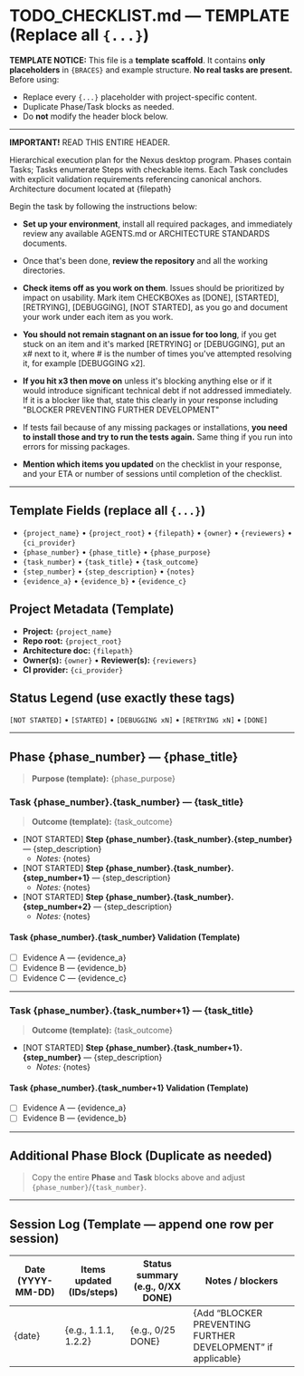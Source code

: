 # TODO_CHECKLIST.md — TEMPLATE (Replace all `{...}`)

**TEMPLATE NOTICE:** This file is a **template scaffold**. It contains **only placeholders** in `{BRACES}` and example structure. **No real tasks are present.**  
Before using:
- Replace every `{...}` placeholder with project-specific content.
- Duplicate Phase/Task blocks as needed.
- Do **not** modify the header block below.

---

**IMPORTANT!** READ THIS ENTIRE HEADER.

Hierarchical execution plan for the Nexus desktop program. Phases contain Tasks; Tasks enumerate Steps with checkable items. Each Task concludes with explicit validation requirements referencing canonical anchors. Architecture document located at {filepath}

Begin the task by following the instructions below:

- **Set up your environment**, install all required packages, and immediately review any available AGENTS.md or ARCHITECTURE STANDARDS documents.

- Once that's been done, **review the repository** and all the working directories.

- **Check items off as you work on them**. Issues should be prioritized by impact on usability. Mark item CHECKBOXes as [DONE], [STARTED], [RETRYING], [DEBUGGING], [NOT STARTED], as you go and document your work under each item as you work.

- **You should not remain stagnant on an issue for too long**, if you get stuck on an item and it's marked [RETRYING] or [DEBUGGING], put an x# next to it, where # is the number of times you've attempted resolving it, for example [DEBUGGING x2].

- **If you hit x3 then move on** unless it's blocking anything else or if it would introduce significant technical debt if not addressed immediately. If it is a blocker like that, state this clearly in your response including "BLOCKER PREVENTING FURTHER DEVELOPMENT"

- If tests fail because of any missing packages or installations, **you need to install those and try to run the tests again.** Same thing if you run into errors for missing packages.

- **Mention which items you updated** on the checklist in your response, and your ETA or number of sessions until completion of the checklist.

---

## Template Fields (replace all `{...}`)
- `{project_name}` • `{project_root}` • `{filepath}` • `{owner}` • `{reviewers}` • `{ci_provider}`
- `{phase_number}` • `{phase_title}` • `{phase_purpose}`
- `{task_number}` • `{task_title}` • `{task_outcome}`
- `{step_number}` • `{step_description}` • `{notes}`
- `{evidence_a}` • `{evidence_b}` • `{evidence_c}`

## Project Metadata (Template)
- **Project:** `{project_name}`
- **Repo root:** `{project_root}`
- **Architecture doc:** `{filepath}`
- **Owner(s):** `{owner}` • **Reviewer(s):** `{reviewers}`
- **CI provider:** `{ci_provider}`

## Status Legend (use exactly these tags)
`[NOT STARTED]` • `[STARTED]` • `[DEBUGGING xN]` • `[RETRYING xN]` • `[DONE]`

---

## Phase {phase_number} — {phase_title}
> **Purpose (template):** {phase_purpose}

### Task {phase_number}.{task_number} — {task_title}
> **Outcome (template):** {task_outcome}

- [NOT STARTED] **Step {phase_number}.{task_number}.{step_number}** — {step_description}
  - _Notes:_ {notes}
- [NOT STARTED] **Step {phase_number}.{task_number}.{step_number+1}** — {step_description}
  - _Notes:_ {notes}
- [NOT STARTED] **Step {phase_number}.{task_number}.{step_number+2}** — {step_description}
  - _Notes:_ {notes}

#### **Task {phase_number}.{task_number} Validation (Template)**
- [ ] Evidence A — {evidence_a}
- [ ] Evidence B — {evidence_b}
- [ ] Evidence C — {evidence_c}

---

### Task {phase_number}.{task_number+1} — {task_title}
> **Outcome (template):** {task_outcome}

- [NOT STARTED] **Step {phase_number}.{task_number+1}.{step_number}** — {step_description}
  - _Notes:_ {notes}

#### **Task {phase_number}.{task_number+1} Validation (Template)**
- [ ] Evidence A — {evidence_a}
- [ ] Evidence B — {evidence_b}

---

## Additional Phase Block (Duplicate as needed)
> Copy the entire **Phase** and **Task** blocks above and adjust `{phase_number}`/`{task_number}`.

---

## Session Log (Template — append one row per session)
| Date (YYYY-MM-DD) | Items updated (IDs/steps) | Status summary (e.g., 0/XX DONE) | Notes / blockers |
|---|---|---|---|
| {date} | {e.g., 1.1.1, 1.2.2} | {e.g., 0/25 DONE} | {Add “BLOCKER PREVENTING FURTHER DEVELOPMENT” if applicable} |

